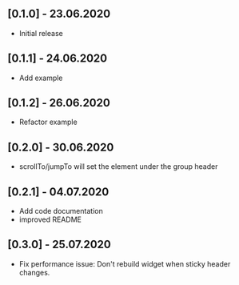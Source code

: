 ## [0.1.0] - 23.06.2020

* Initial release

## [0.1.1] - 24.06.2020

* Add example

## [0.1.2] - 26.06.2020

* Refactor example

## [0.2.0] - 30.06.2020

* scrollTo/jumpTo will set the element under the group header

## [0.2.1] - 04.07.2020

* Add code documentation
* improved README

## [0.3.0] - 25.07.2020

* Fix performance issue: Don't rebuild widget when sticky header changes.